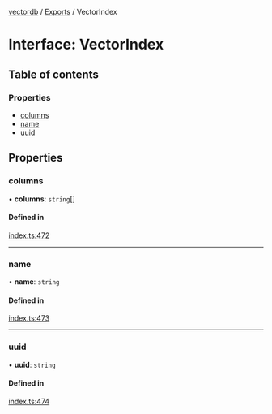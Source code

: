 [vectordb](../README.md) / [Exports](../modules.md) / VectorIndex

# Interface: VectorIndex

## Table of contents

### Properties

- [columns](VectorIndex.md#columns)
- [name](VectorIndex.md#name)
- [uuid](VectorIndex.md#uuid)

## Properties

### columns

• **columns**: `string`[]

#### Defined in

[index.ts:472](https://github.com/lancedb/lancedb/blob/c89d5e6/node/src/index.ts#L472)

___

### name

• **name**: `string`

#### Defined in

[index.ts:473](https://github.com/lancedb/lancedb/blob/c89d5e6/node/src/index.ts#L473)

___

### uuid

• **uuid**: `string`

#### Defined in

[index.ts:474](https://github.com/lancedb/lancedb/blob/c89d5e6/node/src/index.ts#L474)
